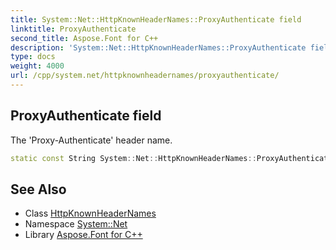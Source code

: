```yaml
---
title: System::Net::HttpKnownHeaderNames::ProxyAuthenticate field
linktitle: ProxyAuthenticate
second_title: Aspose.Font for C++
description: 'System::Net::HttpKnownHeaderNames::ProxyAuthenticate field. The ''Proxy-Authenticate'' header name in C++.'
type: docs
weight: 4000
url: /cpp/system.net/httpknownheadernames/proxyauthenticate/
---
```

## ProxyAuthenticate field


The 'Proxy-Authenticate' header name.

```cpp
static const String System::Net::HttpKnownHeaderNames::ProxyAuthenticate
```

## See Also

* Class [HttpKnownHeaderNames](../)
* Namespace [System::Net](../../)
* Library [Aspose.Font for C++](../../../)
